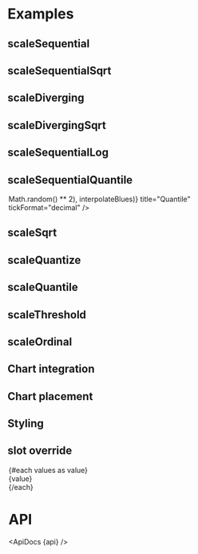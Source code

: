 <script lang="ts">
	import { range } from 'd3-array';
	import { randomNormal } from 'd3-random';

	import {
		scaleSequential,
		scaleSequentialSqrt,
		scaleDiverging,
		scaleDivergingSqrt,
		scaleSequentialLog,
		scaleSequentialQuantile,
		scaleSqrt,
		scaleQuantize,
		scaleQuantile,
		scaleThreshold,
		scaleOrdinal,
	} from 'd3-scale';

	import {
		interpolateViridis,
		interpolateTurbo,
		interpolatePiYG,
		interpolateRdBu,
		interpolateBlues,
		schemePurples,
		schemeSpectral,
		schemeRdBu,
	} from 'd3-scale-chromatic';

	import { ApiDocs } from 'svelte-ux';

	import api from '$lib/components/Legend.svelte?raw&sveld';

	import Chart, { Svg } from '$lib/components/Chart.svelte';
	import Legend from '$lib/components/Legend.svelte';
	import Pie from '$lib/components/Pie.svelte';

	import Preview from '$lib/docs/Preview.svelte';

	const data = [];
</script>

<h1>Examples</h1>

<h2>scaleSequential</h2>

<Preview>
	<Legend scale={scaleSequential([0, 100], interpolateViridis)} title="Temperature (°F)" />
</Preview>

<h2>scaleSequentialSqrt</h2>

<Preview>
	<Legend scale={scaleSequentialSqrt([0, 1], interpolateTurbo)} title="Speed (kts)" />
</Preview>

<h2>scaleDiverging</h2>

<Preview>
	<Legend scale={scaleDiverging([-0.1, 0, 0.1], interpolatePiYG)} title="Daily change" tickFormat="percentRound" />
</Preview>

<h2>scaleDivergingSqrt</h2>

<Preview>
	<Legend scale={scaleDivergingSqrt([-0.1, 0, 0.1], interpolateRdBu)} title="Daily change" tickFormat="percentRound" />
</Preview>

<h2>scaleSequentialLog</h2>

<Preview>
	<Legend scale={scaleSequentialLog([1, 100], interpolateBlues)} title="Energy (joules)" ticks={10} />
</Preview>

<h2>scaleSequentialQuantile</h2>

<Preview>
	<Legend scale={scaleSequentialQuantile(range(100).map(() => Math.random() ** 2), interpolateBlues)} title="Quantile" tickFormat="decimal" />
</Preview>

<h2>scaleSqrt</h2>

<Preview>
	<Legend scale={scaleSqrt([-100, 0, 100], ["blue", "white", "red"])} title="Temperature (°C)" />
</Preview>

<h2>scaleQuantize</h2>

<Preview>
	<Legend scale={scaleQuantize([1, 10], schemePurples[9])} title="Unemployment rate (%)" />
</Preview>

<h2>scaleQuantile</h2>

<Preview>
	<Legend scale={scaleQuantile(range(1000).map(randomNormal(100, 20)), schemeSpectral[9])} title="Height (cm)" tickFormat="integer" />
</Preview>

<h2>scaleThreshold</h2>

<Preview>
	<Legend scale={scaleThreshold([2.5, 3.1, 3.5, 3.9, 6, 7, 8, 9.5], schemeRdBu[9])} title="Unemployment rate (%)" tickSize={0} />
</Preview>

<h2>scaleOrdinal</h2>

<Preview>
	<Legend scale={scaleOrdinal(["<10", "10-19", "20-29", "30-39", "40-49", "50-59", "60-69", "70-79", "≥80"], schemeSpectral[10])} title="Age (years)" tickSize={0} />
</Preview>

<h2>Chart integration</h2>

<Preview>
	<Chart
		data={[{ name: 'One' }, { name: 'Two' }, { name: 'Three' }]}
		r="name"
		rScale={scaleOrdinal()}
		rRange={['var(--color-blue-500)', 'var(--color-green-500)', 'var(--color-purple-500)']}
	>
		<Legend title="I am Legend" />
	</Chart>
</Preview>

<h2>Chart placement</h2>

<Preview>
	<div class="h-[300px]">
		<Chart
			data={[{ name: 'One' }, { name: 'Two' }, { name: 'Three' }]}
			r="name"
			rScale={scaleOrdinal()}
			rRange={['var(--color-blue-500)', 'var(--color-green-500)', 'var(--color-purple-500)']}
		>
			<Legend title="top-left" placement="top-left"  />
			<Legend title="top" placement="top"  />
			<Legend title="top-right" placement="top-right"  />
			<Legend title="left" placement="left"  />
			<Legend title="center" placement="center"  />
			<Legend title="right" placement="right"  />
			<Legend title="bottom-left" placement="bottom-left"  />
			<Legend title="bottom" placement="bottom"  />
			<Legend title="bottom-right" placement="bottom-right" />
		</Chart>
	</div>
</Preview>

<h2>Styling</h2>

<Preview>
	<Legend
		scale={scaleSequential([0, 100], interpolateViridis)}
		title="Temperature (°F)"
		width={600}
		tickFontSize={12}
		classes={{
			root: 'ml-10',
			title: 'text-lg text-center',
			label: 'fill-black/50',
			tick: 'stroke-white'
		}}
	/>
</Preview>

<h2>slot override</h2>

<Preview>
	<Legend scale={scaleOrdinal(["<10", "10-19", "20-29", "30-39", "40-49", "50-59", "60-69", "70-79", "≥80"], schemeSpectral[10])} title="Age (years)" let:values let:scale>
		<div class="flex gap-4">
			{#each values as value}
				<div class="flex gap-1">
					<div
						class="h-4 w-4 rounded-full"
						style:background-color={scale(value)}
					/>
					<div class="text-xs text-black/50">{value}</div>
				</div>
			{/each}
		</div>
	</Legend>
</Preview>

<h1>API</h1>

<ApiDocs {api} />

